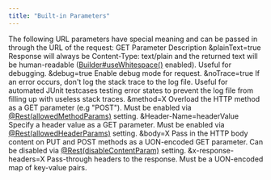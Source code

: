 ```yaml
---
title: "Built-in Parameters"
---
```


The following URL parameters have special meaning and can be passed in through the URL of the request: GET Parameter Description &plainText=true Response will always be Content-Type: text/plain and the returned text will be human-readable ([Builder#useWhitespace()](../apidocs/org/apache/juneau/serializer/WriterSerializer/Builder.html#useWhitespace()) enabled).
Useful for debugging.
&debug=true Enable debug mode for request.
&noTrace=true If an error occurs, don't log the stack trace to the log file.
Useful for automated JUnit testcases testing error states to prevent the log file from filling up with useless stack traces.
&method=X Overload the HTTP method as a GET parameter (e.g "POST").
Must be enabled via [@Rest(allowedMethodParams)](../apidocs/org/apache/juneau/rest/annotation/Rest.html#allowedMethodParams()) setting.
&Header-Name=headerValue Specify a header value as a GET parameter.
Must be enabled via [@Rest(allowedHeaderParams)](../apidocs/org/apache/juneau/rest/annotation/Rest.html#allowedHeaderParams()) setting.
&body=X Pass in the HTTP body content on PUT and POST methods as a UON-encoded GET parameter.
Can be disabled via [@Rest(disableContentParam)](../apidocs/org/apache/juneau/rest/annotation/Rest.html#disableContentParam()) setting.
&x-response-headers=X Pass-through headers to the response.
Must be a UON-encoded map of key-value pairs.
